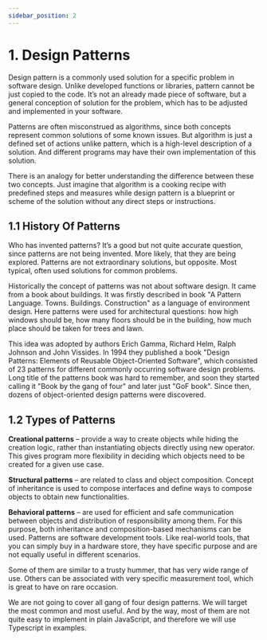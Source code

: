 ```yaml
---
sidebar_position: 2
---
```


# 1. Design Patterns

Design pattern is a commonly used solution for a specific problem in software design. Unlike developed functions or libraries, pattern cannot be just copied to the code. It’s not an already made piece of software, but a general conception of solution for the problem, which has to be adjusted and implemented in your software.

Patterns are often misconstrued as algorithms, since both concepts represent common solutions of some known issues. But algorithm is just a defined set of actions unlike pattern, which is a high-level description of a solution. And different programs may have their own implementation of this solution.

There is an analogy for better understanding the difference between these two concepts. Just imagine that algorithm is a cooking recipe with predefined steps and measures while design pattern is a blueprint or scheme of the solution without any direct steps or instructions.

## 1.1 History Of Patterns

Who has invented patterns? It’s a good but not quite accurate question, since patterns are not being invented. More likely, that they are being explored. Patterns are not extraordinary solutions, but opposite. Most typical, often used solutions for common problems.

Historically the concept of patterns was not about software design. It came from a book about buildings. It was firstly described in book "A Pattern Language. Towns. Buildings. Construction" as a language of environment design. Here patterns were used for architectural questions: how high windows should be, how many floors should be in the building, how much place should be taken for trees and lawn.

This idea was adopted by authors Erich Gamma, Richard Helm, Ralph Johnson and John Vissides. In 1994 they published a book "Design Patterns: Elements of Reusable Object-Oriented Software", which consisted of 23 patterns for different commonly occurring software design problems. Long title of the patterns book was hard to remember, and soon they started calling it "Book by the gang of four" and later just "GoF book". Since then, dozens of  object-oriented design patterns were discovered. 

## 1.2 Types of Patterns

**Creational patterns** – provide a way to create objects while hiding the creation logic, rather than instantiating objects directly using new operator. This gives program more flexibility in deciding which objects need to be created for a given use case.

**Structural patterns** – are related to class and object composition. Concept of inheritance is used to compose interfaces and define ways to compose objects to obtain new functionalities.

**Behavioral patterns** – are used for efficient and safe communication between objects and distribution of responsibility among them. For this purpose, both inheritance and composition-based mechanisms can be used.
Patterns are software development tools. Like real-world tools, that you can simply buy in a hardware store, they have specific purpose and are not equally useful in different scenarios.

Some of them are similar to a trusty hummer, that has very wide range of use. Others can be associated with very specific measurement tool, which is great to have on rare occasion.

We are not going to cover all gang of four design patterns. We will target the most common and most useful. And by the way, most of them are not quite easy to implement in plain JavaScript, and therefore we will use Typescript in examples.
